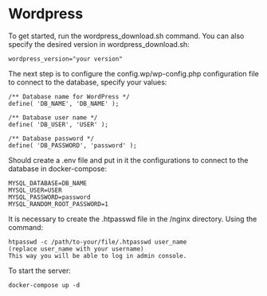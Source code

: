 # Wordpress



To get started, run the wordpress_download.sh command. You can also specify the desired version in wordpress_download.sh:

    wordpress_version="your version"

The next step is to configure the config.wp/wp-config.php configuration file to connect to the database, specify your values:
      
    /** Database name for WordPress */
    define( 'DB_NAME', 'DB_NAME' );

    /** Database user name */
    define( 'DB_USER', 'USER' );

    /** Database password */
    define( 'DB_PASSWORD', 'password' );



Should create a .env file and put in it the configurations to connect to the database in docker-compose:

    MYSQL_DATABASE=DB_NAME
    MYSQL_USER=USER
    MYSQL_PASSWORD=password
    MYSQL_RANDOM_ROOT_PASSWORD=1

It is necessary to create the .htpasswd file in the /nginx directory. Using the command:

    htpasswd -c /path/to-your/file/.htpasswd user_name
    (replace user_name with your username)
    This way you will be able to log in admin console.


To start the server:
    
    docker-compose up -d
